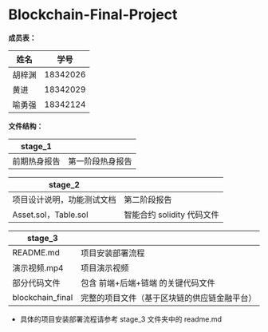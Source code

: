 # Blockchain-Final-Project

**成员表：**

| 姓名   | 学号     |
| ------ | -------- |
| 胡梓渊 | 18342026 |
| 黄进   | 18342029 |
| 喻勇强 | 18342124 |



**文件结构：**

| stage_1      |                  |
| ------------ | ---------------- |
| 前期热身报告 | 第一阶段热身报告 |

| stage_2                    |                            |
| -------------------------- | -------------------------- |
| 项目设计说明，功能测试文档 | 第二阶段报告               |
| Asset.sol，Table.sol       | 智能合约 solidity 代码文件 |

| stage_3          |                                              |
| ---------------- | -------------------------------------------- |
| README.md        | 项目安装部署流程                             |
| 演示视频.mp4     | 项目演示视频                                 |
| 部分代码文件     | 包含 前端+后端+链端 的关键代码文件           |
| blockchain_final | 完整的项目文件（基于区块链的供应链金融平台） |

- 具体的项目安装部署流程请参考 stage_3 文件夹中的 readme.md